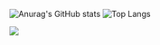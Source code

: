 
![Anurag's GitHub stats](https://github-readme-stats.vercel.app/api?username=ademirfbjunior&show_icons=true&theme=radical) 
![Top Langs](https://github-readme-stats.vercel.app/api/top-langs/?username=ademirfbjunior&layout=compact) 
<p><a href="https://www.linkedin.com/in/ademir-junior-7b0a3915a/"><img src="https://img.shields.io/badge/LinkedIn-0077B5?style=for-the-badge&logo=linkedin&logoColor=white" img-responsive img-thumbnail"></a>
